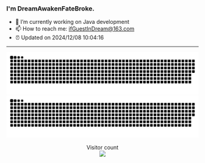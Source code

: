 ### I'm DreamAwakenFateBroke. 
- 🔭 I’m currently working on Java development
- 📫 How to reach me: ifGuestInDream@163.com
- ⏰ Updated on 2024/12/08 10:04:16
---

![github contribution grid snake animation](https://raw.githubusercontent.com/DreamAwakenFateBroke/DreamAwakenFateBroke/output/github-contribution-grid-snake-dark.svg#gh-dark-mode-only)
![github contribution grid snake animation](https://raw.githubusercontent.com/DreamAwakenFateBroke/DreamAwakenFateBroke/output/github-contribution-grid-snake.svg#gh-light-mode-only)

<p align="center"> 
  Visitor count<br>
  <img src="https://profile-counter.glitch.me/DreamAwakenFateBroke/count.svg" />
</p>


